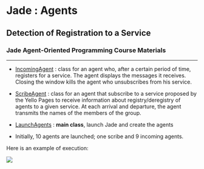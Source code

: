 # Jade : Agents

## Detection of Registration to a Service

### Jade Agent-Oriented Programming Course Materials

---

- [IncomingAgent](https://github.com/EmmanuelADAM/jade/blob/english/serviceDetection/agents/IncomingAgent.java) : class
  for an agent who, after a certain period of time, registers for a service. The agent displays the messages it
  receives. Closing the window kills the agent who unsubscribes from his service.
- [ScribeAgent](https://github.com/EmmanuelADAM/jade/blob/english/serviceDetection/agents/ScribeAgent.java) : 
  class for an agent that subscribe to a service proposed by the Yello Pages to receive information about 
  registry/deregistry of agents to a given service. At each arrival and departure, the agent transmits the names of 
  the members of the group.
- [LaunchAgents](https://github.com/EmmanuelADAM/jade/blob/english/serviceDetection/launch/LaunchAgents.java) : **main
  class**, launch Jade and create the agents

- Initially, 10 agents are launched; one scribe and 9 incoming agents.

Here is an example of execution:
<!--
```
@startuml serviceDetection

participant scribe #cyan
participant "YellowPages(DF)" as df #yellow 
participant sim1 #pink
participant sim2 #pink
participant sim3 #pink

scribe ->> df: subscription to \n'get info on "traveller-quiet" service'
...
sim1 ->> df: **register** to \n"traveller-quiet" service
df->> scribe: new member=sim1 
scribe -> sim1: "members of the group=[sim1]"
...
sim2 ->> df: **register** to \n"traveller-quiet" service
df->> scribe: new member=sim2 
scribe -> sim1: "members of the group=[sim1,sim2]"
scribe -> sim2: "members of the group=[sim1,sim2]"
...
sim3 ->> df: **register** to \n"traveller-quiet" service
df->> scribe: new member=sim3 
scribe -> sim1: "members of the group=[sim1,sim2,sim3]"
scribe -> sim2: "members of the group=[sim1,sim2,sim3]"
scribe -> sim3: "members of the group=[sim1,sim2,sim3]"
...
rnote over sim2:leave\nthe platform
sim2 ->> df: **deregister** from \n"traveller-quiet" service
df->> scribe:  member removed=sim2 
scribe -> sim1: "members of the group=[sim1,sim3]"
scribe -> sim3: "members of the group=[sim1,sim3]"

@enduml```
-->


![](serviceDetection.png)
